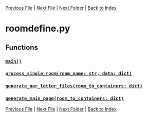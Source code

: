 [Previous File](fixing.md) | [Next File](spawnpoints.md) | [Next Folder](core/cache.md) | [Back to Index](../index.md)

# roomdefine.py

## Functions

### [`main()`](https://github.com/Vaileasys/pz-wiki_parser/blob/main/scripts/roomdefine.py#L12)
### [`process_single_room(room_name: str, data: dict)`](https://github.com/Vaileasys/pz-wiki_parser/blob/main/scripts/roomdefine.py#L51)
### [`generate_per_letter_files(room_to_containers: dict)`](https://github.com/Vaileasys/pz-wiki_parser/blob/main/scripts/roomdefine.py#L70)
### [`generate_main_page(room_to_containers: dict)`](https://github.com/Vaileasys/pz-wiki_parser/blob/main/scripts/roomdefine.py#L148)


[Previous File](fixing.md) | [Next File](spawnpoints.md) | [Next Folder](core/cache.md) | [Back to Index](../index.md)
